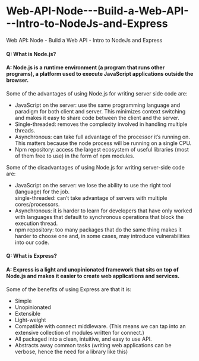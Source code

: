 # Web-API-Node---Build-a-Web-API---Intro-to-NodeJs-and-Express
Web API: Node - Build a Web API - Intro to NodeJs and Express

#### Q: What is Node.js?  
#### A: Node.js is a runtime environment (a program that runs other programs), a platform used to execute JavaScript applications outside the browser.

Some of the advantages of using Node.js for writing server side code are:    

- JavaScript on the server: use the same programming language and paradigm for both client and server. This minimizes context switching and makes it easy to share code between the client and the server.    
- Single-threaded: removes the complexity involved in handling multiple threads.    
- Asynchronous: can take full advantage of the processor it’s running on. This matters because the node process will be running on a single CPU.    
- Npm repository: access the largest ecosystem of useful libraries (most of them free to use) in the form of npm modules.    

Some of the disadvantages of using Node.js for writing server-side code are:    

- JavaScript on the server: we lose the ability to use the right tool (language) for the job.    
single-threaded: can’t take advantage of servers with multiple cores/processors.    
- Asynchronous: it is harder to learn for developers that have only worked with languages that default to synchronous operations that block the execution thread.    
- npm repository: too many packages that do the same thing makes it harder to choose one and, in some cases, may introduce vulnerabilities into our code.    


#### Q: What is Express?
#### A: Express is a light and unopinionated framework that sits on top of Node.js and makes it easier to create web applications and services. 

Some of the benefits of using Express are that it is:    

- Simple    
- Unopinionated    
- Extensible    
- Light-weight    
- Compatible with connect middleware. (This means we can tap into an extensive collection of modules written for connect.)    
- All packaged into a clean, intuitive, and easy to use API.    
- Abstracts away common tasks (writing web applications can be verbose, hence the need for a library like this)    
